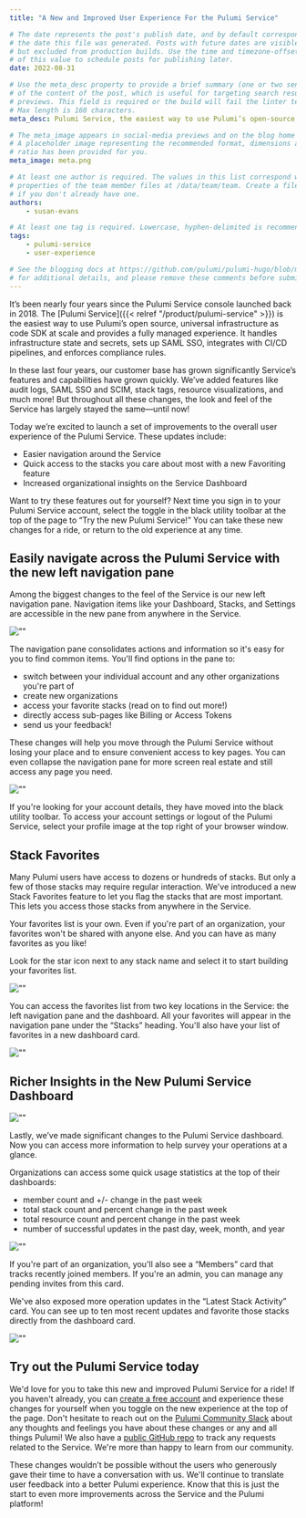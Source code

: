 ```yaml
---
title: "A New and Improved User Experience For the Pulumi Service"

# The date represents the post's publish date, and by default corresponds with
# the date this file was generated. Posts with future dates are visible in development,
# but excluded from production builds. Use the time and timezone-offset portions of
# of this value to schedule posts for publishing later.
date: 2022-08-31

# Use the meta_desc property to provide a brief summary (one or two sentences)
# of the content of the post, which is useful for targeting search results or social-media
# previews. This field is required or the build will fail the linter test. 
# Max length is 160 characters.
meta_desc: Pulumi Service, the easiest way to use Pulumi’s open-source universal infrastructure as code, just got better with a new and improved user experience.

# The meta_image appears in social-media previews and on the blog home page.
# A placeholder image representing the recommended format, dimensions and aspect
# ratio has been provided for you.
meta_image: meta.png

# At least one author is required. The values in this list correspond with the `id`
# properties of the team member files at /data/team/team. Create a file for yourself
# if you don't already have one.
authors:
    - susan-evans

# At least one tag is required. Lowercase, hyphen-delimited is recommended.
tags:
    - pulumi-service
    - user-experience

# See the blogging docs at https://github.com/pulumi/pulumi-hugo/blob/master/BLOGGING.md.
# for additional details, and please remove these comments before submitting for review.
---
```



It’s been nearly four years since the Pulumi Service console launched back in 2018. The [Pulumi Service]({{< relref "/product/pulumi-service" >}}) is the easiest way to use Pulumi’s open source, universal infrastructure as code SDK at scale and provides a fully managed experience. It handles infrastructure state and secrets, sets up SAML SSO, integrates with CI/CD pipelines, and enforces compliance rules.

In these last four years, our customer base has grown significantly Service’s features and capabilities have grown quickly. We’ve added features like audit logs, SAML SSO and SCIM, stack tags, resource visualizations, and much more! But throughout all these changes, the look and feel of the Service has largely stayed the same—until now!

<!--more-->

Today we’re excited to launch a set of improvements to the overall user experience of the Pulumi Service. These updates include:

- Easier navigation around the Service
- Quick access to the stacks you care about most with a new Favoriting feature
- Increased organizational insights on the Service Dashboard

Want to try these features out for yourself? Next time you sign in to your Pulumi Service account, select the toggle in the black utility toolbar at the top of the page to “Try the new Pulumi Service!” You can take these new changes for a ride, or return to the old experience at any time.

## Easily navigate across the Pulumi Service with the new left navigation pane

Among the biggest changes to the feel of the Service is our new left navigation pane. Navigation items like your Dashboard, Stacks, and Settings are accessible in the new pane from anywhere in the Service.

![""](dashboard-nav-expanded.png)

The navigation pane consolidates actions and information so it's easy for you to find common items. You'll find options in the pane to:

- switch between your individual account and any other organizations you're part of
- create new organizations
- access your favorite stacks (read on to find out more!)
- directly access sub-pages like Billing or Access Tokens
- send us your feedback!

These changes will help you move through the Pulumi Service without losing your place and to ensure convenient access to key pages. You can even collapse the navigation pane for more screen real estate and still access any page you need.

![""](dashboard-nav-collapsed.png)

If you're looking for your account details, they have moved into the black utility toolbar. To access your account settings or logout of the Pulumi Service, select your profile image at the top right of your browser window.

## Stack Favorites

Many Pulumi users have access to dozens or hundreds of stacks. But only a few of those stacks may require regular interaction. We've introduced a new Stack Favorites feature to let you flag the stacks that are most important. This lets you access those stacks from anywhere in the Service.

Your favorites list is your own. Even if you're part of an organization, your favorites won't be shared with anyone else. And you can have as many favorites as you like!

Look for the star icon next to any stack name and select it to start building your favorites list.

![""](stack-navigation.png)

You can access the favorites list from two key locations in the Service: the left navigation pane and the dashboard. All your favorites will appear in the navigation pane under the “Stacks” heading. You'll also have your list of favorites in a new dashboard card.

![""](stacks-navigation-favorites-card.png)

## Richer Insights in the New Pulumi Service Dashboard

![""](dashboard.png)

Lastly, we’ve made significant changes to the Pulumi Service dashboard. Now you can access more information to help survey your operations at a glance.

Organizations can access some quick usage statistics at the top of their dashboards:

- member count and +/- change in the past week
- total stack count and percent change in the past week
- total resource count and percent change in the past week
- number of successful updates in the past day, week, month, and year

![""](dashboard-quick-stats.png)

If you're part of an organization, you'll also see a “Members” card that tracks recently joined members. If you're an admin, you can manage any pending invites from this card.

We've also exposed more operation updates in the “Latest Stack Activity” card. You can see up to ten most recent updates and favorite those stacks directly from the dashboard card.

![""](members-stack-activity-cards.png)

## Try out the Pulumi Service today

We'd love for you to take this new and improved Pulumi Service for a ride! If you haven't already, you can [create a free account](https://app.pulumi.com/signup) and experience these changes for yourself when you toggle on the new experience at the top of the page. Don't hesitate to reach out on the [Pulumi Community Slack](https://slack.pulumi.com/?_gl=1*abbv2y*_ga*MTgxNzE0MTI3LjE2NDM3MzcwNTU.*_ga_FQHG5CVY2D*MTY1NzY0ODc4NC4xMzMuMC4xNjU3NjQ4Nzg0LjYw) about any thoughts and feelings you have about these changes or any and all things Pulumi! We also have a [public GitHub repo](https://github.com/pulumi/service-requests/issues) to track any requests related to the Service. We're more than happy to learn from our community.

These changes wouldn’t be possible without the users who generously gave their time to have a conversation with us. We'll continue to translate user feedback into a better Pulumi experience. Know that this is just the start to even more improvements across the Service and the Pulumi platform!
